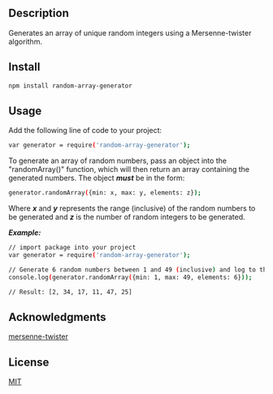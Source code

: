 

## Description

Generates an array of unique random integers using a Mersenne-twister algorithm.

## Install

```bash
npm install random-array-generator
```

## Usage

Add the following line of code to your project:

```bash
var generator = require('random-array-generator');
```

To generate an array of random numbers, pass an object into the "randomArray()" function, which will then return an array containing the generated numbers. The object __*must*__ be in the form:

```bash
generator.randomArray({min: x, max: y, elements: z});
```

Where __*x*__ and __*y*__ represents the range (inclusive) of the random numbers to be generated and __*z*__ is the number of random integers to be generated.

__*Example:*__
```bash
// import package into your project
var generator = require('random-array-generator');

// Generate 6 random numbers between 1 and 49 (inclusive) and log to the console.
console.log(generator.randomArray({min: 1, max: 49, elements: 6}));

// Result: [2, 34, 17, 11, 47, 25]
```

## Acknowledgments

[mersenne-twister](https://www.npmjs.com/package/mersenne-twister)

## License

[MIT](http://vjpr.mit-license.org)

